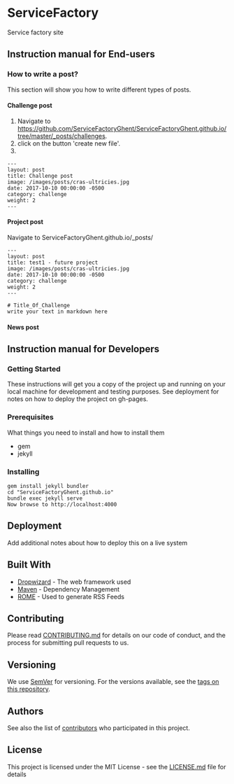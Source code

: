 # ServiceFactory
Service factory site

## Instruction manual for End-users

### How to write a post?
This section will show you how to write different types of posts.

#### Challenge post
1. Navigate to https://github.com/ServiceFactoryGhent/ServiceFactoryGhent.github.io/tree/master/_posts/challenges.
2. click on the button 'create new file'.
3. 



``` 
---
layout: post                                
title: Challenge post
image: /images/posts/cras-ultricies.jpg
date: 2017-10-10 00:00:00 -0500
category: challenge
weight: 2
---
``` 




#### Project post
Navigate to ServiceFactoryGhent.github.io/_posts/

``` 
---
layout: post
title: test1 - future project
image: /images/posts/cras-ultricies.jpg
date: 2017-10-10 00:00:00 -0500
category: challenge
weight: 2
---

# Title_Of_Challenge
write your text in markdown here
``` 

#### News post





## Instruction manual for Developers

### Getting Started

These instructions will get you a copy of the project up and running on your local machine for development and testing purposes. 
See deployment for notes on how to deploy the project on gh-pages.

### Prerequisites

What things you need to install and how to install them
* gem
* jekyll



### Installing



```
gem install jekyll bundler
cd "ServiceFactoryGhent.github.io"
bundle exec jekyll serve
Now browse to http://localhost:4000
```



## Deployment

Add additional notes about how to deploy this on a live system

## Built With

* [Dropwizard](http://www.dropwizard.io/1.0.2/docs/) - The web framework used
* [Maven](https://maven.apache.org/) - Dependency Management
* [ROME](https://rometools.github.io/rome/) - Used to generate RSS Feeds

## Contributing

Please read [CONTRIBUTING.md](https://gist.github.com/PurpleBooth/b24679402957c63ec426) for details on our code of conduct, and the process for submitting pull requests to us.

## Versioning

We use [SemVer](http://semver.org/) for versioning. For the versions available, see the [tags on this repository](https://github.com/your/project/tags). 

## Authors

See also the list of [contributors](https://github.com/your/project/contributors) who participated in this project.

## License

This project is licensed under the MIT License - see the [LICENSE.md](LICENSE.md) file for details
